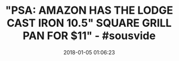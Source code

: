 ---
title: >-
  "PSA: AMAZON HAS THE LODGE CAST IRON 10.5" SQUARE GRILL PAN FOR $11" -
  #sousvide
name: 'Lodge L8SGP3 Cast Iron Square Grill Pan, Pre-Seasoned, 10.5-inch'
date: '2018-01-05 01:06:23'
buy_now: >-
  https://www.amazon.com/Lodge-L8SGP3-Square-Pre-Seasoned-10-5-inch/dp/B0000CF66W?psc=1&SubscriptionId=AKIAIA5RBQIWQVTCUEUQ&tag=coldcutdeals-20&linkCode=xm2&camp=2025&creative=165953&creativeASIN=B0000CF66W
description_markdown: |+
  Lodge L8SGP3 Cast Iron Square Grill Pan, Pre-Seasoned, 10.5-inch

    - Ribbed bottom for low-fat cooking

    - Pre-Seasoned and ready-to-use

    - Superior heat retention and even cooking

    - Use on all cooking surfaces, grills, campfires and oven safe

    - Made in the USA

tweet_id_str: '949084627813183490'
price: $32.99
you_save: ''
asin: B0000CF66W
image: 'https://images-na.ssl-images-amazon.com/images/I/41DR02YwgEL.jpg'

---